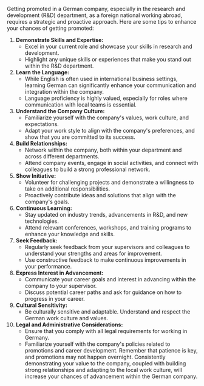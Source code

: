 Getting promoted in a German company, especially in the research and development (R&D) department, as a foreign national working abroad, requires a strategic and proactive approach. Here are some tips to enhance your chances of getting promoted:
1. **Demonstrate Skills and Expertise:**
   - Excel in your current role and showcase your skills in research and development.
   - Highlight any unique skills or experiences that make you stand out within the R&D department.
2. **Learn the Language:**
   - While English is often used in international business settings, learning German can significantly enhance your communication and integration within the company.
   - Language proficiency is highly valued, especially for roles where communication with local teams is essential.
3. **Understand the Company Culture:**
   - Familiarize yourself with the company's values, work culture, and expectations.
   - Adapt your work style to align with the company's preferences, and show that you are committed to its success.
4. **Build Relationships:**
   - Network within the company, both within your department and across different departments.
   - Attend company events, engage in social activities, and connect with colleagues to build a strong professional network.
5. **Show Initiative:**
   - Volunteer for challenging projects and demonstrate a willingness to take on additional responsibilities.
   - Proactively contribute ideas and solutions that align with the company's goals.
6. **Continuous Learning:**
   - Stay updated on industry trends, advancements in R&D, and new technologies.
   - Attend relevant conferences, workshops, and training programs to enhance your knowledge and skills.
7. **Seek Feedback:**
   - Regularly seek feedback from your supervisors and colleagues to understand your strengths and areas for improvement.
   - Use constructive feedback to make continuous improvements in your performance.
8. **Express Interest in Advancement:**
   - Communicate your career goals and interest in advancing within the company to your supervisor.
   - Discuss potential career paths and ask for guidance on how to progress in your career.
9. **Cultural Sensitivity:**
   - Be culturally sensitive and adaptable. Understand and respect the German work culture and values.
10. **Legal and Administrative Considerations:**
    - Ensure that you comply with all legal requirements for working in Germany.
    - Familiarize yourself with the company's policies related to promotions and career development.
Remember that patience is key, and promotions may not happen overnight. Consistently demonstrating your value to the company, coupled with building strong relationships and adapting to the local work culture, will increase your chances of advancement within the German company.
